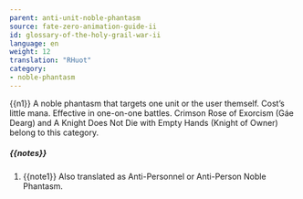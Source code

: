 ```yaml
---
parent: anti-unit-noble-phantasm
source: fate-zero-animation-guide-ii
id: glossary-of-the-holy-grail-war-ii
language: en
weight: 12
translation: "RHuot"
category:
- noble-phantasm
---
```


{{n1}}
A noble phantasm that targets one unit or the user themself. Cost’s little mana. Effective in one-on-one battles. Crimson Rose of Exorcism (Gáe Dearg) and A Knight Does Not Die with Empty Hands (Knight of Owner) belong to this category.

##### {{notes}}

1. {{note1}} Also translated as Anti-Personnel or Anti-Person Noble Phantasm.

